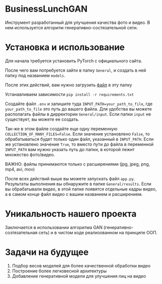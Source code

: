 
# BusinessLunchGAN

Инструмент разработанный для улучшения качества фото и видео.
В нем используется алгоритм  генеративно-состязательной сети.


# Установка и использование
Для начала требуется установить PyTorch с официального сайта.

После чего вам потребуется зайти в папку `General`, и создать в ней папку под названием `models`.

После этих действий, вам нужно загрузить [файл](https://github.com/DIMFLIX-OFFICIAL/BusinessLunch-Xabarovsk/releases/download/v1.0.0/BusinessLunchGAN.pth) в эту папку

Устанавливаем зависимости `pip install -r requirements.txt`

Создайте файл `.env` и запишите туда `INPUT_PATH=your_path_to_file`, где `your_path_to_file` это путь до вашего файла. Для удобства вы можете располагать файлы в дирректории `General/input`. Если папки `input` не существует, вы можете ее создать.

Так-же в этом файле создайте еще одну переменную `COLLECTION_OF_MANY_FILES=False`. Если значение установлено `False`, то обрабатываться будет только один файл, указанный в `INPUT_PATH`. Если же установлено значение `True`, то вместо пути до файла в переменной `INPUT_PATH` вам нужно указать путь до папки, в которой лежит множество фото/видео.

ВАЖНО: файлы принимаются только с расширениями (jpg, jpeg, png, mp4, avi, mov)

После всех действий выше вы можете запускать файл `app.py`.
Результаты выполнения вы обнаружите в папке `General/results`.
Если вы обрабатывали видео, в этой папке появятся отдельные кадры видео, а в самом конце файл видео с вашим названием и расширением.


# Уникальность нашего проекта
Заключается в использовании алгоритма GAN (генеративно-созтязательная сеть) и в чистом коде реализованном на принципе ООП.


# Задачи на будущее
1. Подбор весов моделей для более качественной обработки видео
2. Построение более легковесной архитектуры 
3. Добавление генеративной модели для улучшения лиц на видео